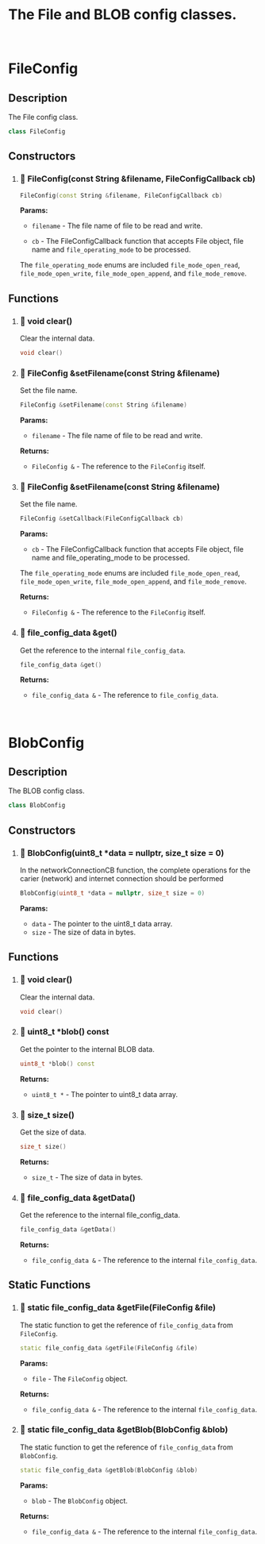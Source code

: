 # The File and BLOB config classes.


<br>

# FileConfig

## Description

The File config class.


```cpp
class FileConfig
```


## Constructors

1. ### 🔹 FileConfig(const String &filename, FileConfigCallback cb)


    ```cpp
    FileConfig(const String &filename, FileConfigCallback cb)
    ```

    **Params:**

    - `filename` - The file name of file to be read and write.

    - `cb` - The FileConfigCallback function that accepts File object, file name and `file_operating_mode` to be processed.

    The `file_operating_mode` enums are included `file_mode_open_read`, `file_mode_open_write`, `file_mode_open_append`, and `file_mode_remove`.

## Functions

1. ### 🔹 void clear()
    
    Clear the internal data.

    ```cpp
    void clear()
    ```

2. ### 🔹 FileConfig &setFilename(const String &filename)
    
    Set the file name.

    ```cpp
    FileConfig &setFilename(const String &filename)
    ```

    **Params:**

    - `filename` - The file name of file to be read and write.

    **Returns:**

    - `FileConfig &` - The reference to the `FileConfig` itself.

3. ### 🔹 FileConfig &setFilename(const String &filename)
    
    Set the file name.

    ```cpp
    FileConfig &setCallback(FileConfigCallback cb)
    ```

    **Params:**

    - `cb` - The FileConfigCallback function that accepts File object, file name and file_operating_mode to be processed.

    The `file_operating_mode` enums are included `file_mode_open_read`, `file_mode_open_write`, `file_mode_open_append`, and `file_mode_remove`.

    **Returns:**

    - `FileConfig &` - The reference to the `FileConfig` itself.


4. ### 🔹 file_config_data &get()
    
    Get the reference to the internal `file_config_data`.

    ```cpp
    file_config_data &get()
    ```

    **Returns:**

    - `file_config_data &` - The reference to `file_config_data`.


<br>

# BlobConfig

## Description

The BLOB config class.


```cpp
class BlobConfig
```


## Constructors

1. ### 🔹 BlobConfig(uint8_t *data = nullptr, size_t size = 0)

    In the networkConnectionCB function, the complete operations for the carier (network) and internet connection should be performed

    ```cpp
    BlobConfig(uint8_t *data = nullptr, size_t size = 0)
    ```

    **Params:**

    - `data` - The pointer to the uint8_t data array.
    - `size` - The size of data in bytes.

## Functions

1. ### 🔹 void clear()
    
    Clear the internal data.

    ```cpp
    void clear()
    ```

2. ### 🔹 uint8_t *blob() const
    
    Get the pointer to the internal BLOB data.

    ```cpp
    uint8_t *blob() const
    ```

    **Returns:**

    - `uint8_t *` -  The pointer to uint8_t data array.

3. ### 🔹 size_t size()
    
    Get the size of data.

    ```cpp
    size_t size()
    ```

    **Returns:**

    - `size_t` -  The size of data in bytes.

4. ### 🔹 file_config_data &getData()
    
    Get the reference to the internal file_config_data.

    ```cpp
    file_config_data &getData()
    ```

    **Returns:**

    - `file_config_data &` -  The reference to the internal `file_config_data`.


## Static Functions

1. ### 🔹 static file_config_data &getFile(FileConfig &file)

    The static function to get the reference of `file_config_data` from `FileConfig`.

    ```cpp
    static file_config_data &getFile(FileConfig &file)
    ```

    **Params:**

    - `file` -  The `FileConfig` object.

    **Returns:**

    - `file_config_data &` -  The reference to the internal `file_config_data`.

2. ### 🔹 static file_config_data &getBlob(BlobConfig &blob)

    The static function to get the reference of `file_config_data` from `BlobConfig`.

    ```cpp
    static file_config_data &getBlob(BlobConfig &blob)
    ```

    **Params:**

    - `blob` -  The `BlobConfig` object.

    **Returns:**

    - `file_config_data &` -  The reference to the internal `file_config_data`.
